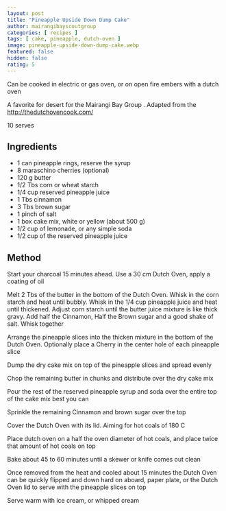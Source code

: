 ```yaml
---
layout: post
title: "Pineapple Upside Down Dump Cake"
author: mairangibayscoutgroup
categories: [ recipes ]
tags: [ cake, pineapple, dutch-oven ]
image: pineapple-upside-down-dump-cake.webp
featured: false
hidden: false
rating: 5
---
```


Can be cooked in electric or gas oven, or on open fire embers with a dutch oven

A favorite for desert for the Mairangi Bay Group . Adapted from the http://thedutchovencook.com/

10 serves

## Ingredients

* 1 can pineapple rings, reserve the syrup
* 8 maraschino cherries (optional)
* 120 g butter
* 1/2 Tbs corn or wheat starch
* 1/4 cup reserved pineapple juice
* 1 Tbs cinnamon
* 3 Tbs brown sugar
* 1 pinch of salt
* 1 box cake mix, white or yellow (about 500 g)
* 1/2 cup of lemonade, or any simple soda
* 1/2 cup of the reserved pineapple juice

## Method

Start your charcoal 15 minutes ahead. Use a 30 cm Dutch Oven, apply a coating of oil

Melt 2 Tbs of the butter in the bottom of the Dutch Oven. Whisk in the corn starch and heat until bubbly. Whisk in the 1/4 cup pineapple juice and heat until thickened. Adjust corn starch until the butter juice mixture is like thick gravy. Add half the Cinnamon, Half the Brown sugar and a good shake of salt. Whisk together

Arrange the pineapple slices into the thicken mixture in the bottom of the Dutch Oven. Optionally place a Cherry in the center hole of each pineapple slice

Dump the dry cake mix on top of the pineapple slices and spread evenly

Chop the remaining butter in chunks and distribute over the dry cake mix

Pour the rest of the reserved pineapple syrup and soda over the entire top of the cake mix best you can

Sprinkle the remaining Cinnamon and brown sugar over the top

Cover the Dutch Oven with its lid. Aiming for hot coals of 180 C

Place dutch oven on a half the oven diameter of hot coals, and place twice that amount of hot coals on top

Bake about 45 to 60 minutes until a skewer or knife comes out clean

Once removed from the heat and cooled about 15 minutes the Dutch Oven can be quickly flipped and down hard on aboard, paper plate, or the Dutch Oven lid to serve with the pineapple slices on top

Serve warm with ice cream, or whipped cream
